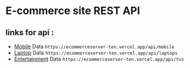 # E-commerce site REST API
## links for api :
- [Mobile](https://ecommerceserver-ten.vercel.app/api/mobile) Data `https://ecommerceserver-ten.vercel.app/api/mobile`
- [Laptop](https://ecommerceserver-ten.vercel.app/api/laptops) Data `https://ecommerceserver-ten.vercel.app/api/laptops`
- [Entertainment](https://ecommerceserver-ten.vercel.app/api/tvs) Data `https://ecommerceserver-ten.vercel.app/api/tvs`
